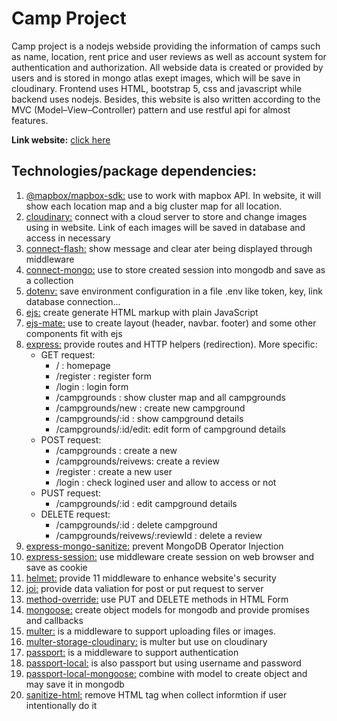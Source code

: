 # Camp Project

Camp project is a nodejs webside providing the information of camps such as name, location, rent price and user reviews as well as account system for authentication and authorization. All webside data is created or provided by users and is stored in mongo atlas exept images, which will be save in cloudinary. Frontend uses HTML, bootstrap 5, css and javascript while backend uses nodejs. Besides, this website is also written according to the MVC (Model–View–Controller) pattern and use restful api for almost features.

**Link website:** [click here](https://pure-atoll-66430.herokuapp.com/)

## Technologies/package dependencies:

1. [@mapbox/mapbox-sdk:](https://www.npmjs.com/package/@mapbox/mapbox-sdk) use to work with mapbox API. In website, it will show each location map and a big cluster map for all location. 
1. [cloudinary:](https://www.npmjs.com/package/cloudinary) connect with a cloud server to store and change images using in website. Link of each images will be saved in database and access in necessary 
1. [connect-flash:](https://www.npmjs.com/package/connect-flash) show message and clear ater being displayed through middleware
1. [connect-mongo:](https://www.npmjs.com/package/connect-mongo) use to store created session into mongodb and save as a collection
1. [dotenv:](https://www.npmjs.com/package/dotenv) save environment configuration in a file .env like token, key, link database connection... 
1. [ejs:](https://www.npmjs.com/package/ejs) create generate HTML markup with plain JavaScript
1. [ejs-mate:](https://www.npmjs.com/package/ejs-mate) use to create layout (header, navbar. footer) and some other components fit with ejs
1. [express:](https://www.npmjs.com/package/express) provide routes and HTTP helpers (redirection). More specific:
    * GET request:
        * / : homepage
        * /register : register form
        * /login : login form
        * /campgrounds : show cluster map and all campgrounds
        * /campgrounds/new : create new campground
        * /campgrounds/:id : show campground details
        * /campgrounds/:id/edit: edit form of campground details
    * POST request:
        * /campgrounds : create a new 
        * /campgrounds/reivews: create a review
        * /register : create a new user
        * /login : check logined user and allow to access or not
    * PUST request:
        * /campgrounds/:id : edit campground details
    * DELETE request:
        * /campgrounds/:id : delete campground
        * /campgrounds/reivews/:reviewId : delete a review
1. [express-mongo-sanitize:](https://www.npmjs.com/package/express-mongo-sanitize) prevent MongoDB Operator Injection
1. [express-session:](https://www.npmjs.com/package/express-session) use middleware create session on web browser and save as cookie 
1. [helmet:](https://www.npmjs.com/package/helmet) provide 11 middleware to enhance website's security 
1. [joi:](https://www.npmjs.com/package/joi) provide data valiation for post or put request to server
1. [method-override:](https://www.npmjs.com/package/method-override) use PUT and DELETE methods in HTML Form
1. [mongoose:](https://www.npmjs.com/package/mongoose) create object models for mongodb and provide promises and callbacks
1. [multer:](https://www.npmjs.com/package/multer) is a middleware to support uploading files or images.
1. [multer-storage-cloudinary:](https://www.npmjs.com/package/multer-storage-cloudinary) is multer but use on cloudinary
1. [passport:](https://www.npmjs.com/package/passport) is a middleware to support authentication 
1. [passport-local:](https://www.npmjs.com/package/passport-local) is also passport but using username and password
1. [passport-local-mongoose:](https://www.npmjs.com/package/passport-local-mongoose) combine with model to create object and may save it in mongodb
1. [sanitize-html:](https://www.npmjs.com/package/sanitize-html) remove HTML tag when collect informtion if user intentionally do it